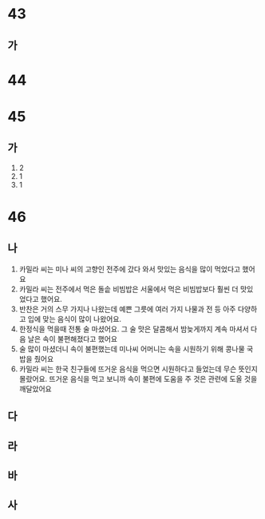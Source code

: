 # 43
## 가
# 44
# 45
## 가
1. 2
2. 1
3. 1
# 46
## 나
1. 카밀라 씨는 미나 씨의 고향인 전주에 갔다 와서 맛있는 음식을 많이 먹었다고 했어요
2. 카밀라 씨는 전주에서 먹은 돌솥 비빔밥은 서울에서 먹은 비빔밥보다 훨씬 더 맛있었다고 했어요.
3. 반찬은 거의 스무 가지나 나왔는데 예쁜 그릇에 여러 가지 나물과 전 등 아주 다양하고 입에 맞는 음식이 많이 나왔어요.
4. 한정식을 먹을때 전통 술 마셨어요. 그 술 맛은 달콤해서 밤늦게까지 계속 마셔서 다음 날은 속이 불편해졌다고 했어요
5. 술 많이 마셨더니 속이 불편했는데 미나씨 어머니는 속을 시원하기 위해 콩나물 국밥을 줬어요
6. 카밀라 씨는 한국 친구들에 뜨거운 음식을 먹으면 시원하다고 들었는데 무슨 뜻인지 몰랐어요. 뜨거운 음식을 먹고 보니까 속이 불편에 도움을 주 것은 관련에 도올 것을 깨달았어요 
## 다
## 라
## 바
## 사